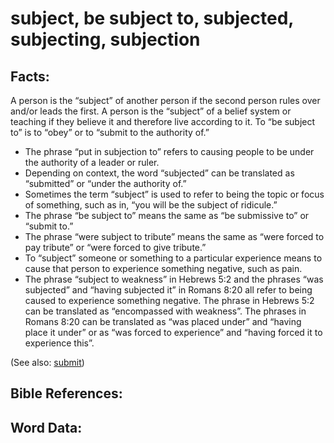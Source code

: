# subject, be subject to, subjected, subjecting, subjection

## Facts:

A person is the “subject” of another person if the second person rules over and/or leads the first. A person is the “subject” of a belief system or teaching if they believe it and therefore live according to it. To “be subject to” is to “obey” or to “submit to the authority of.”

* The phrase “put in subjection to” refers to causing people to be under the authority of a leader or ruler.
* Depending on context, the word “subjected” can be translated as “submitted” or “under the authority of.”
* Sometimes the term “subject” is used to refer to being the topic or focus of something, such as in, “you will be the subject of ridicule.”
* The phrase “be subject to” means the same as “be submissive to” or “submit to.”
* The phrase “were subject to tribute” means the same as “were forced to pay tribute” or “were forced to give tribute.”
* To “subject” someone or something to a particular experience means to cause that person to experience something negative, such as pain.
* The phrase “subject to weakness” in Hebrews 5:2 and the phrases “was subjected” and “having subjected it” in Romans 8:20 all refer to being caused to experience something negative. The phrase in Hebrews 5:2 can be translated as “encompassed with weakness”. The phrases in Romans 8:20 can be translated as “was placed under” and “having place it under” or as “was forced to experience” and “having forced it to experience this”.

(See also: [submit](../other/submit.md))

## Bible References:


## Word Data:

